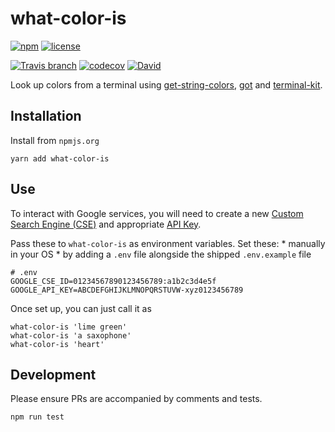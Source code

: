 # what-color-is


[![npm](https://img.shields.io/npm/v/what-color-is.svg)](https://www.npmjs.com/package/what-color-is)
[![license](https://img.shields.io/github/license/tommilligan/what-color-is.svg)](https://choosealicense.com/)

[![Travis branch](https://img.shields.io/travis/tommilligan/what-color-is/develop.svg)](https://travis-ci.org/tommilligan/what-color-is)
[![codecov](https://codecov.io/gh/tommilligan/what-color-is/branch/develop/graph/badge.svg)](https://codecov.io/gh/tommilligan/what-color-is)
[![David](https://img.shields.io/david/tommilligan/what-color-is.svg)](https://david-dm.org/tommilligan/what-color-is)


Look up colors from a terminal using [get-string-colors](https://www.npmjs.com/package/get-string-colors), [got](https://www.npmjs.com/package/got) and [terminal-kit](https://www.npmjs.com/package/terminal-kit).

## Installation

Install from `npmjs.org`
```
yarn add what-color-is
```


## Use

To interact with Google services, you will need to create a new [Custom Search Engine (CSE)](https://cse.google.com/cse/manage/all) and appropriate [API Key](https://console.developers.google.com/apis/dashboard).

Pass these to `what-color-is` as environment variables. Set these:
    * manually in your OS
    * by adding a `.env` file alongside the shipped `.env.example` file

```
# .env
GOOGLE_CSE_ID=01234567890123456789:a1b2c3d4e5f
GOOGLE_API_KEY=ABCDEFGHIJKLMNOPQRSTUVW-xyz0123456789
```

Once set up, you can just call it as

```
what-color-is 'lime green'
what-color-is 'a saxophone'
what-color-is 'heart'
```


## Development

Please ensure PRs are accompanied by comments and tests.
```
npm run test
```

